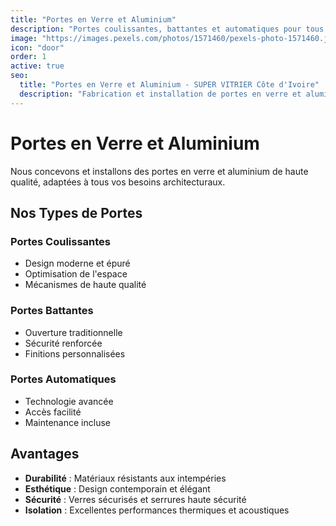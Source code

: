 ```yaml
---
title: "Portes en Verre et Aluminium"
description: "Portes coulissantes, battantes et automatiques pour tous types de bâtiments"
image: "https://images.pexels.com/photos/1571460/pexels-photo-1571460.jpeg"
icon: "door"
order: 1
active: true
seo:
  title: "Portes en Verre et Aluminium - SUPER VITRIER Côte d'Ivoire"
  description: "Fabrication et installation de portes en verre et aluminium sur mesure. Portes coulissantes, battantes et automatiques pour projets résidentiels et commerciaux."
---
```


# Portes en Verre et Aluminium

Nous concevons et installons des portes en verre et aluminium de haute qualité, adaptées à tous vos besoins architecturaux.

## Nos Types de Portes

### Portes Coulissantes
- Design moderne et épuré
- Optimisation de l'espace
- Mécanismes de haute qualité

### Portes Battantes
- Ouverture traditionnelle
- Sécurité renforcée
- Finitions personnalisées

### Portes Automatiques
- Technologie avancée
- Accès facilité
- Maintenance incluse

## Avantages

- **Durabilité** : Matériaux résistants aux intempéries
- **Esthétique** : Design contemporain et élégant
- **Sécurité** : Verres sécurisés et serrures haute sécurité
- **Isolation** : Excellentes performances thermiques et acoustiques